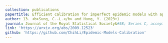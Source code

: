 ```yaml
---
collection: publications
papertitle: Efficient calibration for imperfect epidemic models with applications to the analysis of COVID-19
author: 13. <b>Sung, C.-L.</b> and Hung, Y. (2023+)
journal: Journal of the Royal Statistical Society&#58; Series C, accepted.
link: 'https://arxiv.org/abs/2009.12523'
github: 'https://github.com/ChihLi/Epidemic-Models-Calibration'
---
```

